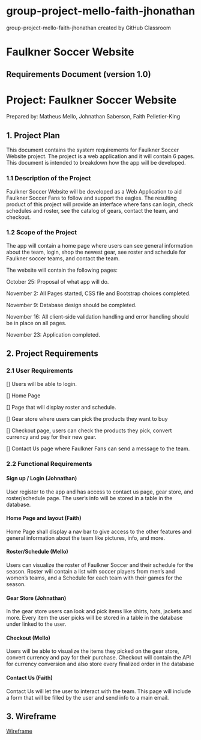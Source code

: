 # group-project-mello-faith-jhonathan
group-project-mello-faith-jhonathan created by GitHub Classroom


# Faulkner Soccer Website 

## Requirements Document (version 1.0) 

 

# Project: Faulkner Soccer Website 

Prepared by: Matheus Mello, Johnathan Saberson, Faith Pelletier-King 

 

 

## 1. Project Plan 

This document contains the system requirements for Faulkner Soccer Website project. 
The project is a web application and it will contain 6 pages. This document is intended to breakdown how the app will be developed. 

 

### 1.1 Description of the Project 

 

Faulkner Soccer Website will be developed as a Web Application to aid Faulkner Soccer Fans to follow and support the eagles. 
The resulting product of this project will provide an interface where fans can login, check schedules and roster, see the catalog of gears, contact the team, and checkout. 

 

### 1.2 Scope of the Project 

 

The app will contain a home page where users can see general information about the team, login, shop the newest gear, see roster and schedule for Faulkner soccer teams, and contact the team. 

The website will contain the following pages: 

 

October 25: Proposal of what app will do. 

November 2: All Pages started, CSS file and Bootstrap choices completed. 

November 9: Database design should be completed. 

November 16: All client-side validation handling and error handling should be in place on all pages.   

November 23: Application completed. 

 

 

## 2. Project Requirements  

 

### 2.1 User Requirements 

 

[] Users will be able to login. 

[] Home Page 

[] Page that will display roster and schedule. 

[] Gear store where users can pick the products they want to buy 

[] Checkout page, users can check the products they pick, convert currency and pay for their new gear. 

[] Contact Us page where Faulkner Fans can send a message to the team. 

 

### 2.2 Functional Requirements 

 

#### Sign up / Login (Johnathan) 

User register to the app and has access to contact us page, gear store, and roster/schedule page. The user’s info will be stored in a table in the database. 


#### Home Page and layout (Faith) 

Home Page shall display a nav bar to give access to the other features and general information about the team like pictures, info, and more. 


#### Roster/Schedule (Mello) 

Users can visualize the roster of Faulkner Soccer and their schedule for the season. Roster will contain a list with soccer players from men’s and women’s teams, and a Schedule for each team with their games for the season. 

 

#### Gear Store (Johnathan) 

In the gear store users can look and pick items like shirts, hats, jackets and more. Every item the user picks will be stored in a table in the database under linked to the user.  

 

#### Checkout (Mello) 

Users will be able to visualize the items they picked on the gear store, convert currency and pay for their purchase. Checkout will contain the API for currency conversion and also store every finalized order in the database 

 

#### Contact Us (Faith) 

Contact Us will let the user to interact with the team. This page will include a form that will be filled by the user and send info to a main email. 

 
## 3. Wireframe 

<object data="wireframe.pdf" type="application/pdf" width="300" height="200">
<a href="wireframe.pdf">Wireframe</a>
</object>

 

 

 

 

 

 
